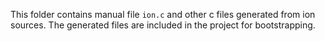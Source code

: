 This folder contains manual file `ion.c` and other c files generated from ion
sources.
The generated files are included in the project for bootstrapping.
